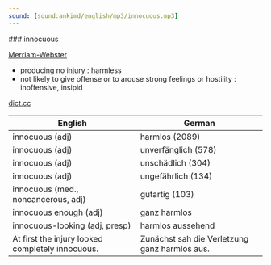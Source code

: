 ```yaml
---
sound: [sound:ankimd/english/mp3/innocuous.mp3]
---
```


\### innocuous

[Merriam-Webster](https://www.merriam-webster.com/dictionary/innocuous)

- producing no injury : harmless
- not likely to give offense or to arouse strong feelings or hostility : inoffensive, insipid

[dict.cc](https://www.dict.cc/innocuous)

| English        | German       |
| -------------- | ------------ |
| innocuous (adj) | harmlos (2089) |
| innocuous (adj) | unverfänglich (578) |
| innocuous (adj) | unschädlich (304) |
| innocuous (adj) | ungefährlich (134) |
| innocuous (med., noncancerous, adj) | gutartig (103) |
| innocuous enough (adj) | ganz harmlos |
| innocuous-looking (adj, presp) | harmlos aussehend |
| At first the injury looked completely innocuous. | Zunächst sah die Verletzung ganz harmlos aus. |
